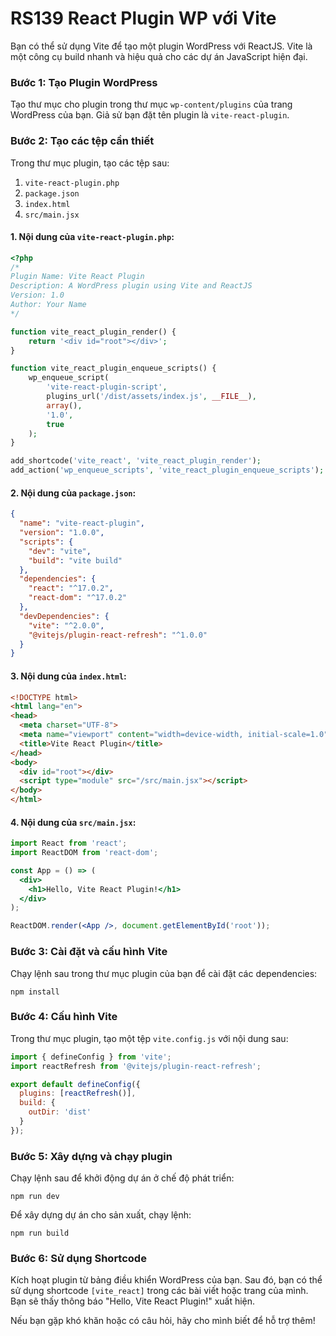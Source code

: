 # RS139 React Plugin WP với Vite

Bạn có thể sử dụng Vite để tạo một plugin WordPress với ReactJS. Vite là một công cụ build nhanh và hiệu quả cho các dự án JavaScript hiện đại.

### Bước 1: Tạo Plugin WordPress
Tạo thư mục cho plugin trong thư mục `wp-content/plugins` của trang WordPress của bạn. Giả sử bạn đặt tên plugin là `vite-react-plugin`.

### Bước 2: Tạo các tệp cần thiết
Trong thư mục plugin, tạo các tệp sau:
1. `vite-react-plugin.php`
2. `package.json`
3. `index.html`
4. `src/main.jsx`

#### 1. Nội dung của `vite-react-plugin.php`:
```php
<?php
/*
Plugin Name: Vite React Plugin
Description: A WordPress plugin using Vite and ReactJS
Version: 1.0
Author: Your Name
*/

function vite_react_plugin_render() {
    return '<div id="root"></div>';
}

function vite_react_plugin_enqueue_scripts() {
    wp_enqueue_script(
        'vite-react-plugin-script',
        plugins_url('/dist/assets/index.js', __FILE__),
        array(),
        '1.0',
        true
    );
}

add_shortcode('vite_react', 'vite_react_plugin_render');
add_action('wp_enqueue_scripts', 'vite_react_plugin_enqueue_scripts');
```

#### 2. Nội dung của `package.json`:
```json
{
  "name": "vite-react-plugin",
  "version": "1.0.0",
  "scripts": {
    "dev": "vite",
    "build": "vite build"
  },
  "dependencies": {
    "react": "^17.0.2",
    "react-dom": "^17.0.2"
  },
  "devDependencies": {
    "vite": "^2.0.0",
    "@vitejs/plugin-react-refresh": "^1.0.0"
  }
}
```

#### 3. Nội dung của `index.html`:
```html
<!DOCTYPE html>
<html lang="en">
<head>
  <meta charset="UTF-8">
  <meta name="viewport" content="width=device-width, initial-scale=1.0">
  <title>Vite React Plugin</title>
</head>
<body>
  <div id="root"></div>
  <script type="module" src="/src/main.jsx"></script>
</body>
</html>
```

#### 4. Nội dung của `src/main.jsx`:
```jsx
import React from 'react';
import ReactDOM from 'react-dom';

const App = () => (
  <div>
    <h1>Hello, Vite React Plugin!</h1>
  </div>
);

ReactDOM.render(<App />, document.getElementById('root'));
```

### Bước 3: Cài đặt và cấu hình Vite
Chạy lệnh sau trong thư mục plugin của bạn để cài đặt các dependencies:
```
npm install
```

### Bước 4: Cấu hình Vite
Trong thư mục plugin, tạo một tệp `vite.config.js` với nội dung sau:
```js
import { defineConfig } from 'vite';
import reactRefresh from '@vitejs/plugin-react-refresh';

export default defineConfig({
  plugins: [reactRefresh()],
  build: {
    outDir: 'dist'
  }
});
```

### Bước 5: Xây dựng và chạy plugin
Chạy lệnh sau để khởi động dự án ở chế độ phát triển:
```
npm run dev
```
Để xây dựng dự án cho sản xuất, chạy lệnh:
```
npm run build
```

### Bước 6: Sử dụng Shortcode
Kích hoạt plugin từ bảng điều khiển WordPress của bạn. Sau đó, bạn có thể sử dụng shortcode `[vite_react]` trong các bài viết hoặc trang của mình. Bạn sẽ thấy thông báo "Hello, Vite React Plugin!" xuất hiện.

Nếu bạn gặp khó khăn hoặc có câu hỏi, hãy cho mình biết để hỗ trợ thêm!

<!-- *Bài tiếp theo [RS139 CRA To Vite](/lesson/session/session_139_CRA_to_Vite.md)* -->